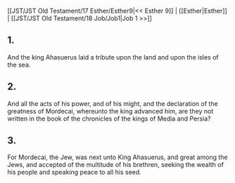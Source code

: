 [[JST/JST Old Testament/17 Esther/Esther9|<< Esther 9]] | [[Esther|Esther]] | [[JST/JST Old Testament/18 Job/Job1|Job 1 >>]]
## 1.
And the king Ahasuerus laid a tribute upon the land and upon the isles of the sea.
## 2.
And all the acts of his power, and of his might, and the declaration of the greatness of Mordecai, whereunto the king advanced him, are they not written in the book of the chronicles of the kings of Media and Persia?
## 3.
For Mordecai, the Jew, was next unto King Ahasuerus, and great among the Jews, and accepted of the multitude of his brethren, seeking the wealth of his people and speaking peace to all his seed.

